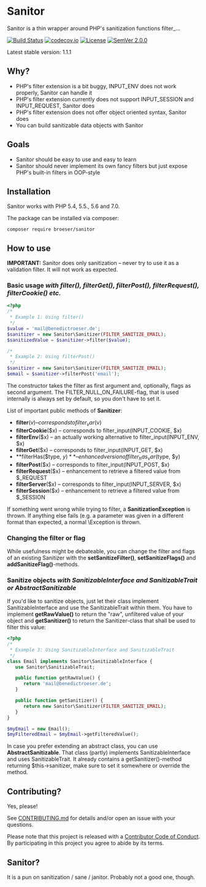# Sanitor
Sanitor is a thin wrapper around PHP's sanitization functions filter_…

[![Build Status](https://travis-ci.org/broeser/sanitor.svg?branch=master)](https://travis-ci.org/broeser/sanitor)
[![codecov.io](https://codecov.io/github/broeser/sanitor/coverage.svg?branch=master)](https://codecov.io/github/broeser/sanitor?branch=master)
[![License](http://img.shields.io/:license-mit-blue.svg)](http://mit-license.org)
[![SemVer 2.0.0](https://img.shields.io/badge/semver-2.0.0-blue.svg)](http://semver.org/spec/v2.0.0.html)

Latest stable version: 1.1.1

## Why?

- PHP's filter extension is a bit buggy, INPUT_ENV does not work properly, Sanitor can handle it
- PHP's filter extension currently does not support INPUT_SESSION and INPUT_REQUEST, Sanitor does
- PHP's filter extension does not offer object oriented syntax, Sanitor does
- You can build sanitizable data objects with Sanitor

## Goals

- Sanitor should be easy to use and easy to learn
- Sanitor should never implement its own fancy filters but just expose PHP's 
  built-in filters in OOP-style

## Installation

Sanitor works with PHP 5.4, 5.5., 5.6 and 7.0.

The package can be installed via composer:

``composer require broeser/sanitor``

## How to use

**IMPORTANT:** Sanitor does only sanitization – never try to use it as a
validation filter. It will not work as expected.

### Basic usage _with filter(), filterGet(), filterPost(), filterRequest(), filterCookie() etc._

```PHP
<?php
/*
 * Example 1: Using filter()
 */
$value = 'mail@benedictroeser.de';
$sanitizer = new Sanitor\Sanitizer(FILTER_SANITIZE_EMAIL);
$sanitizedValue = $sanitizer->filter($value);

/*
 * Example 2: Using filterPost()
 */
$sanitizer = new Sanitor\Sanitizer(FILTER_SANITIZE_EMAIL);
$email = $sanitizer->filterPost('email');
```

The constructor takes the filter as first argument and, optionally, flags as
second argument. The FILTER_NULL_ON_FAILURE-flag, that is used internally is 
always set by default, so you don't have to set it.

List of important public methods of **Sanitizer**:

- **filter**($v) – corresponds to filter_var($v)
- **filterCookie**($x) – corresponds to filter_input(INPUT_COOKIE, $x)
- **filterEnv**($x) – an actually working alternative to filter_input(INPUT_ENV, $x)
- **filterGet**($x) – corresponds to filter_input(INPUT_GET, $x)
- **filterHas($type, $y)** – enhanced version of filter_has_var($type, $y)
- **filterPost**($x) – corresponds to filter_input(INPUT_POST, $x)
- **filterRequest**($x) – enhancement to retrieve a filtered value from $_REQUEST
- **filterServer**($x) – corresponds to filter_input(INPUT_SERVER, $x)
- **filterSession**($x) – enhancement to retrieve a filtered value from $_SESSION

If something went wrong while trying to filter, a **SanitizationException** is 
thrown. If anything else fails (e.g. a parameter was given in a different format
than expected, a normal \Exception is thrown.

### Changing the filter or flag

While usefulness might be debateable, you can change the filter and flags of an
existing Sanitizer with the **setSanitizeFilter()**, **setSanitizeFlags()** and
**addSanitizeFlag()**-methods.

### Sanitize objects _with SanitizableInterface and SanitizableTrait or AbstractSanitizable_

If you'd like to sanitize objects, just let their class implement 
SanitizableInterface and use the SanitizableTrait within them. You have to 
implement **getRawValue()** to return the "raw", unfiltered value of your 
object and **getSanitizer()** to return the Sanitizer-class that shall be used 
to filter this value:

```PHP
<?php
/*
 * Example 3: Using SanitizableInterface and SanitizableTrait
 */
class Email implements Sanitor\SanitizableInterface {
   use Sanitor\SanitizableTrait;

   public function getRawValue() {
      return 'mail@benedictroeser.de';
   }

   public function getSanitizer() {
      return new Sanitor\Sanitizer(FILTER_SANITIZE_EMAIL);
   }
}

$myEmail = new Email();
$myFilteredEmail = $myEmail->getFilteredValue();

```

In case you prefer extending an abstract class, you can use 
**AbstractSanitizable**. That class (partly) implements SanitizableInterface and
uses SanitizableTrait. It already contains a getSanitizer()-method returning 
$this->sanitizer, make sure to set it somewhere or override the method.

## Contributing?

Yes, please!

See [CONTRIBUTING.md](CONTRIBUTING.md) for details and/or open an issue with your questions.

Please note that this project is released with a [Contributor Code of Conduct](CODE_OF_CONDUCT.md). 
By participating in this project you agree to abide by its terms.


## Sanitor?

It is a pun on sanitization / sane / janitor. Probably not a good one, though.